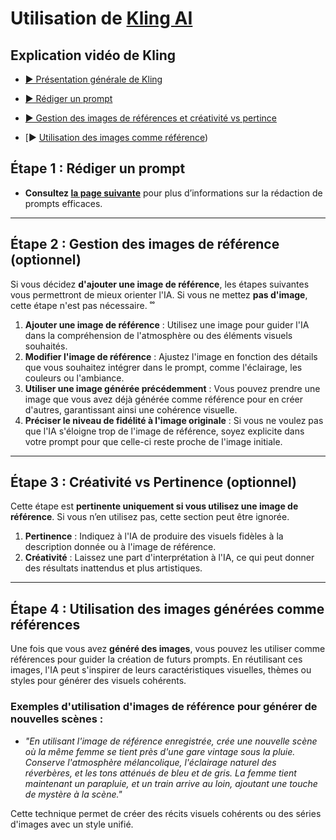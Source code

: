 <style>.md-footer{display:none;}</style>
# Utilisation de [Kling AI](https://klingai.com/)

## Explication vidéo de Kling

* [▶️ Présentation générale de Kling](https://uqam-my.sharepoint.com/:v:/g/personal/lavoie-pilote_francoise_uqam_ca/EV5Ic0c8k6VHhlbi7GwxzYkBWkdsxvcztGvHLh0RQxymSQ?nav=eyJyZWZlcnJhbEluZm8iOnsicmVmZXJyYWxBcHAiOiJPbmVEcml2ZUZvckJ1c2luZXNzIiwicmVmZXJyYWxBcHBQbGF0Zm9ybSI6IldlYiIsInJlZmVycmFsTW9kZSI6InZpZXciLCJyZWZlcnJhbFZpZXciOiJNeUZpbGVzTGlua0NvcHkifX0&e=gogPiv)  <br>    
* [▶️ Rédiger un prompt](https://uqam-my.sharepoint.com/:v:/g/personal/lavoie-pilote_francoise_uqam_ca/EUvnBbs6zzRBlNVJxRSGRmoBYe7v159c2Kbz--Rstez_0w?nav=eyJyZWZlcnJhbEluZm8iOnsicmVmZXJyYWxBcHAiOiJPbmVEcml2ZUZvckJ1c2luZXNzIiwicmVmZXJyYWxBcHBQbGF0Zm9ybSI6IldlYiIsInJlZmVycmFsTW9kZSI6InZpZXciLCJyZWZlcnJhbFZpZXciOiJNeUZpbGVzTGlua0NvcHkifX0&e=bfZuUo)  <br>    
* [▶️ Gestion des images de références et créativité vs pertince](https://uqam-my.sharepoint.com/:v:/g/personal/lavoie-pilote_francoise_uqam_ca/EcsgD28ZWIdHntlxFD9BsckBrkWSKmkGkRO5UcWUqUhnbg?nav=eyJyZWZlcnJhbEluZm8iOnsicmVmZXJyYWxBcHAiOiJPbmVEcml2ZUZvckJ1c2luZXNzIiwicmVmZXJyYWxBcHBQbGF0Zm9ybSI6IldlYiIsInJlZmVycmFsTW9kZSI6InZpZXciLCJyZWZlcnJhbFZpZXciOiJNeUZpbGVzTGlua0NvcHkifX0&e=dj39Wq)  <br>    

* [▶️ [Utilisation des images comme référence](https://uqam-my.sharepoint.com/:v:/g/personal/lavoie-pilote_francoise_uqam_ca/EV402VaTN_tHnpaBpyW_zggBoXW8oguQ-EKFi0d54eEIUA?nav=eyJyZWZlcnJhbEluZm8iOnsicmVmZXJyYWxBcHAiOiJPbmVEcml2ZUZvckJ1c2luZXNzIiwicmVmZXJyYWxBcHBQbGF0Zm9ybSI6IldlYiIsInJlZmVycmFsTW9kZSI6InZpZXciLCJyZWZlcnJhbFZpZXciOiJNeUZpbGVzTGlua0NvcHkifX0&e=g93qgE))  <br>    

## Étape 1 : Rédiger un prompt
- **Consultez [la page suivante](prompt.md)** pour plus d’informations sur la rédaction de prompts efficaces.
---

## Étape 2 : Gestion des images de référence (optionnel)

Si vous décidez **d'ajouter une image de référence**, les étapes suivantes vous permettront de mieux orienter l'IA. Si vous ne mettez **pas d'image**, cette étape n'est pas nécessaire.
˚˚
1. **Ajouter une image de référence** : Utilisez une image pour guider l'IA dans la compréhension de l'atmosphère ou des éléments visuels souhaités.
2. **Modifier l'image de référence** : Ajustez l'image en fonction des détails que vous souhaitez intégrer dans le prompt, comme l'éclairage, les couleurs ou l'ambiance.
3. **Utiliser une image générée précédemment** : Vous pouvez prendre une image que vous avez déjà générée comme référence pour en créer d'autres, garantissant ainsi une cohérence visuelle.
4. **Préciser le niveau de fidélité à l'image originale** : Si vous ne voulez pas que l'IA s'éloigne trop de l'image de référence, soyez explicite dans votre prompt pour que celle-ci reste proche de l'image initiale.


---

## Étape 3 : Créativité vs Pertinence (optionnel)

Cette étape est **pertinente uniquement si vous utilisez une image de référence**. Si vous n’en utilisez pas, cette section peut être ignorée.

1. **Pertinence** : Indiquez à l'IA de produire des visuels fidèles à la description donnée ou à l'image de référence.
2. **Créativité** : Laissez une part d'interprétation à l'IA, ce qui peut donner des résultats inattendus et plus artistiques.



---

## Étape 4 : Utilisation des images générées comme références

Une fois que vous avez **généré des images**, vous pouvez les utiliser comme références pour guider la création de futurs prompts. En réutilisant ces images, l'IA peut s'inspirer de leurs caractéristiques visuelles, thèmes ou styles pour générer des visuels cohérents.



### Exemples d'utilisation d'images de référence pour générer de nouvelles scènes :

- *"En utilisant l'image de référence enregistrée, crée une nouvelle scène où la même femme se tient près d'une gare vintage sous la pluie. Conserve l'atmosphère mélancolique, l'éclairage naturel des réverbères, et les tons atténués de bleu et de gris. La femme tient maintenant un parapluie, et un train arrive au loin, ajoutant une touche de mystère à la scène."*

Cette technique permet de créer des récits visuels cohérents ou des séries d'images avec un style unifié.



